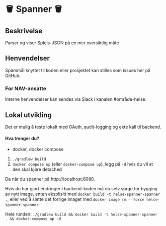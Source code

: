 
# 🪣 Spanner 🪣

## Beskrivelse
Parser og viser Spleis-JSON på en mer oversiktlig måte

## Henvendelser
Spørsmål knyttet til koden eller prosjektet kan stilles som issues her på GitHub.
### For NAV-ansatte
Interne henvendelser kan sendes via Slack i kanalen #område-helse.

## Lokal utvikling
Det er mulig å teste lokalt med OAuth, audit-logging og ekte kall til backend.

#### Hva trenger du?
- docker, docker compose

1. `./gradlew build`
2. `docker compose up` (eller `docker-compose up`), legg på `-d` hvis du vil at den skal kjøre detached

Da når du spanner på http://localhost:8080.

Hvis du har gjort endringer i backend-koden må du selv sørge for bygging av nytt image, enten eksplisitt med
`docker build -t helse-spanner-spanner .`, eller ved å slette det forrige imaget med
`docker image rm --force helse-spanner-spanner`.

Hele runden: `./gradlew build && docker build -t helse-spanner-spanner . && docker-compose up -d`
